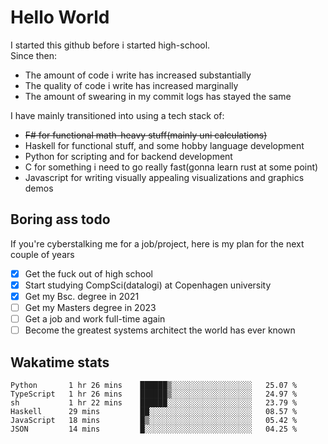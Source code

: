 # Hello World

I started this github before i started high-school.  
Since then:
- The amount of code i write has increased substantially
- The quality of code i write has increased marginally
- The amount of swearing in my commit logs has stayed the same

I have mainly transitioned into using a tech stack of:
- ~~F# for functional math-heavy stuff(mainly uni calculations)~~
- Haskell for functional stuff, and some hobby language development
- Python for scripting and for backend development
- C for something i need to go really fast(gonna learn rust at some point)
- Javascript for writing visually appealing visualizations and graphics demos

## Boring ass todo
If you're cyberstalking me for a job/project, here is my plan for the next couple of years
- [x] Get the fuck out of high school
- [x] Start studying CompSci(datalogi) at Copenhagen university
- [x] Get my Bsc. degree in 2021
- [ ] Get my Masters degree in 2023
- [ ] Get a job and work full-time again
- [ ] Become the greatest systems architect the world has ever known

## Wakatime stats
<!--START_SECTION:waka-->

```text
Python       1 hr 26 mins    ██████▒░░░░░░░░░░░░░░░░░░   25.07 %
TypeScript   1 hr 26 mins    ██████▒░░░░░░░░░░░░░░░░░░   24.97 %
sh           1 hr 22 mins    ██████░░░░░░░░░░░░░░░░░░░   23.79 %
Haskell      29 mins         ██░░░░░░░░░░░░░░░░░░░░░░░   08.57 %
JavaScript   18 mins         █▒░░░░░░░░░░░░░░░░░░░░░░░   05.42 %
JSON         14 mins         █░░░░░░░░░░░░░░░░░░░░░░░░   04.25 %
```

<!--END_SECTION:waka-->

